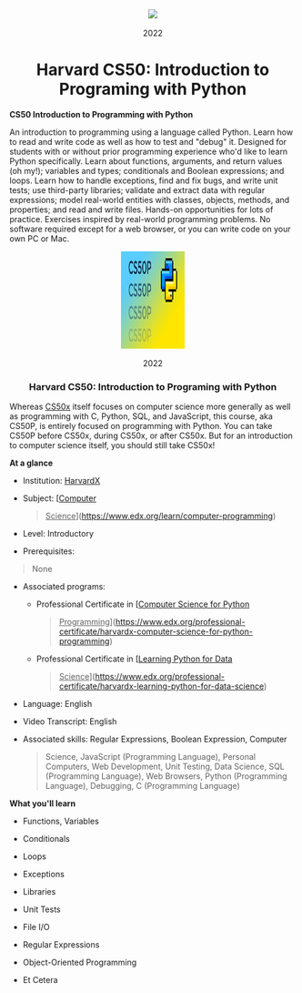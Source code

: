 <div align=center>
    <img src="https://upload.wikimedia.org/wikipedia/en/thumb/2/29/Harvard_shield_wreath.svg/1200px-Harvard_shield_wreath.svg.png" height=180>
    <p> 2022</p>
    <h1> Harvard CS50: Introduction to Programing with Python </h1>
</div>

**CS50 Introduction to Programming with Python**

An introduction to programming using a language called Python. Learn how
to read and write code as well as how to test and "debug" it. Designed
for students with or without prior programming experience who'd like to
learn Python specifically. Learn about functions, arguments, and return
values (oh my!); variables and types; conditionals and Boolean
expressions; and loops. Learn how to handle exceptions, find and fix
bugs, and write unit tests; use third-party libraries; validate and
extract data with regular expressions; model real-world entities with
classes, objects, methods, and properties; and read and write files.
Hands-on opportunities for lots of practice. Exercises inspired by
real-world programming problems. No software required except for a web
browser, or you can write code on your own PC or Mac.

<div align=center>
    <img src="./media/image1.png" style="width:1.16389in;height:1.77917in"
alt="CS50P" />
    <p> 2022</p>
    <h3> Harvard CS50: Introduction to Programing with Python </h3>
</div>


Whereas [<u>CS50x</u>](https://www.edx.org/course/introduction-computer-science-harvardx-cs50x) itself
focuses on computer science more generally as well as programming with
C, Python, SQL, and JavaScript, this course, aka CS50P, is entirely
focused on programming with Python. You can take CS50P before CS50x,
during CS50x, or after CS50x. But for an introduction to computer
science itself, you should still take CS50x!

**At a glance**

- Institution: [<u>HarvardX</u>](https://www.edx.org/school/harvardx)

- Subject: [<u>Computer
  > Science</u>](https://www.edx.org/learn/computer-programming)

- Level: Introductory

- Prerequisites:

> None

- Associated programs:

  - Professional Certificate in [<u>Computer Science for Python
    > Programming</u>](https://www.edx.org/professional-certificate/harvardx-computer-science-for-python-programming)

  - Professional Certificate in [<u>Learning Python for Data
    > Science</u>](https://www.edx.org/professional-certificate/harvardx-learning-python-for-data-science)

<!-- -->

- Language: English

- Video Transcript: English

- Associated skills: Regular Expressions, Boolean Expression, Computer
  > Science, JavaScript (Programming Language), Personal Computers, Web
  > Development, Unit Testing, Data Science, SQL (Programming Language),
  > Web Browsers, Python (Programming Language), Debugging, C
  > (Programming Language)

**What you'll learn**

- Functions, Variables

- Conditionals

- Loops

- Exceptions

- Libraries

- Unit Tests

- File I/O

- Regular Expressions

- Object-Oriented Programming

- Et Cetera
